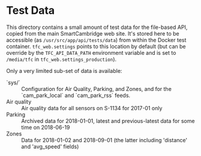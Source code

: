 Test Data
=========

This directory contains a small amount of test data for the file-based
API, copied from the main SmartCambridge web site. It's stored here
to be accessible (as `/usr/src/app/api/tests/data`) from within the
Docker test container. `tfc_web.settings` points to this location by default
(but can be override by the `TFC_API_DATA_PATH` environment variable and is
set to `/media/tfc` in `tfc_web.settings_production`).

Only a very limited sub-set of data is available:

<dl>
    <dt>`sys/`</dt>
    <dd>Configuration for Air Quality, Parking, and Zones, and for the
        `cam_park_local` and `cam_park_rss` feeds.</dd>
    <dt>Air quality</dt>
    <dd>Air quality data for all sensors on S-1134 for 2017-01 only</dd>
    <dt>Parking</dt>
    <dd>Archived data for 2018-01-01, latest and previous-latest data for
        some time on 2018-06-19</dd>
    <dt>Zones</dt>
    <dd>Data for 2018-01-02 and 2018-09-01 (the latter including 
    'distance' and 'avg_speed' fields)</dd>
</dl>
